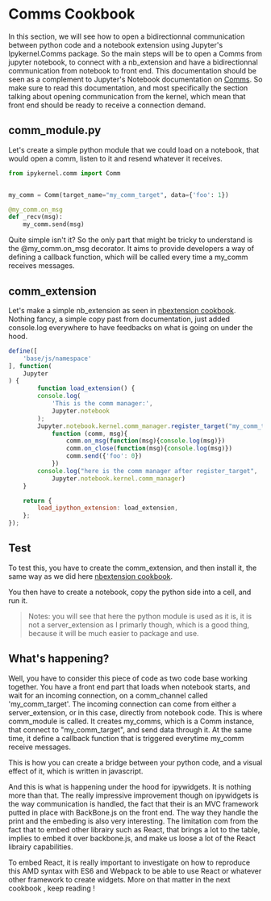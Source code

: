 # Comms Cookbook 

In this section, we will see how to open a bidirectionnal communication between python code and a notebook extension using Jupyter's Ipykernel.Comms package.
So the main steps will be to open a Comms from jupyter notebook, to connect with a nb_extension and have a bidirectionnal communication from notebook to front end.
This documentation should be seen as a complement to Jupyter's Notebook documentation on [Comms](https://jupyter-notebook.readthedocs.io/en/stable/comms.html). So make
sure to read this documentation, and most specifically the section talking about opening communication from the kernel,
which mean that front end should be ready to receive a connection demand.


## comm_module.py

Let's create a simple python module that we could load on a notebook, that would open a comm, listen to it and resend whatever it receives.

```python
from ipykernel.comm import Comm


my_comm = Comm(target_name="my_comm_target", data={'foo': 1})

@my_comm.on_msg
def _recv(msg):
    my_comm.send(msg)
``` 

Quite simple isn't it? So the only part that might be tricky to understand is the @my_comm.on_msg decorator. It aims to provide developers a way of 
defining a callback function, which will be called every time a my_comm receives messages. 

## comm_extension

Let's make a simple nb_extension as seen in [nbextension cookbook](nbextension_trial.md). 
Nothing fancy, a simple copy past from documentation, just added console.log everywhere to have feedbacks on what is going on under the hood. 

```javascript
define([
    'base/js/namespace'
], function(
    Jupyter
) {
	    function load_extension() {
        console.log(
            'This is the comm manager:',
            Jupyter.notebook
        );
		Jupyter.notebook.kernel.comm_manager.register_target("my_comm_target", 
			function (comm, msg){
				comm.on_msg(function(msg){console.log(msg)})
				comm.on_close(function(msg){console.log(msg)})
				comm.send({'foo': 0})
			})
		console.log("here is the comm manager after register_target",
			Jupyter.notebook.kernel.comm_manager)
    }

    return {
        load_ipython_extension: load_extension,
    };
});
```

## Test 

To test this, you have to create the comm_extension, and then install it, the same way as we did here [nbextension cookbook](nbextension_trial.md).

You then have to create a notebook, copy the python side into a cell, and run it.

>Notes: you will see that here the python module is used as it is, it is not a server_extension as I primarly though, which is a good thing,
because it will be much easier to package and use.

## What's happening? 

Well, you have to consider this piece of code as two code base working together. 
You have a front end part that loads when notebook starts, and wait for an incoming connection, on a comm_channel called 'my_comm_target'.
The incoming connection can come from either a server_extension, or in this case, directly from notebook code. This is where comm_module is called.
It creates my_comms, which is a Comm instance, that connect to "my_comm_target", and send data through it. At the same time, it define a callback function
that is triggered everytime my_comm receive messages.

This is how you can create a bridge between your python code, and a visual effect of it, which is written in javascript.

And this is what is happening under the hood for ipywidgets. It is nothing more than that. The really impressive improvement though on ipywidgets is the way
communication is handled, the fact that their is an MVC framework putted in place with BackBone.js on the front end. The way they handle the print and the
embeding is also very interesting. The limitation com from the fact that to embed other librairy such as React, that brings a lot to the table, implies to embed it
over backbone.js, and make us loose a lot of the React librairy capabilities.

To embed React, it is really important to investigate on how to reproduce this AMD syntax with ES6 and Webpack to be able to use React or whatever other framework to create widgets.
More on that matter in the next cookbook , keep reading ! 
 
  
